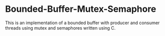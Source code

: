 # Bounded-Buffer-Mutex-Semaphore
This is an implementation of a bounded buffer with producer and consumer threads using mutex and semaphores written using C.
